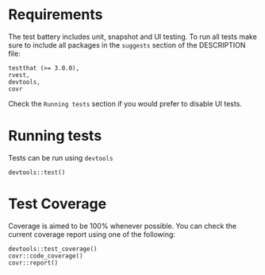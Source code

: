 # Requirements
The test battery includes unit, snapshot and UI testing. To run all tests make sure to include all packages in the `suggests` section of the DESCRIPTION file:
```
testthat (>= 3.0.0),
rvest,
devtools,
covr
```

Check the `Running tests` section if you would prefer to disable UI tests.

# Running tests
Tests can be run using `devtools`
```
devtools::test()
```

# Test Coverage
Coverage is aimed to be 100% whenever possible. You can check the current coverage report using one of the following:
```
devtools::test_coverage()
covr::code_coverage()
covr::report()
```
